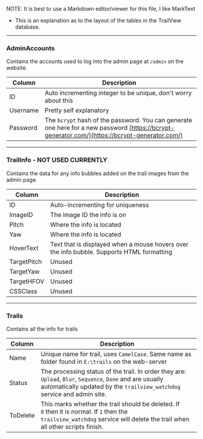 NOTE: It is best to use a Markdown editor/viewer for this file, I like MarkText

* This is an explanation as to the layout of the tables in the TrailView database.

---

### AdminAccounts

Contains the accounts used to log into the admin page at `/admin` on the website.

| Column   | Description                                                                                                                                    |
| -------- | ---------------------------------------------------------------------------------------------------------------------------------------------- |
| ID       | Auto incrementing integer to be unique, don't worry about this                                                                                 |
| Username | Pretty self explanatory                                                                                                                        |
| Password | The `bcrypt` hash of the password. You can generate one here for a new password [https://bcrypt-generator.com/](https://bcrypt-generator.com/) |

---

### TrailInfo - NOT USED CURRENTLY

Contains the data for any info bubbles added on the trail images from the admin page.

| Column      | Description                                                                               |
| ----------- | ----------------------------------------------------------------------------------------- |
| ID          | Auto-incrementing for uniqueness                                                          |
| ImageID     | The image ID the info is on                                                               |
| Pitch       | Where the info is located                                                                 |
| Yaw         | Where the info is located                                                                 |
| HoverText   | Text that is displayed when a mouse hovers over the info bubble. Supports HTML formatting |
| TargetPitch | Unused                                                                                    |
| TargetYaw   | Unused                                                                                    |
| TargetHFOV  | Unused                                                                                    |
| CSSClass    | Unused                                                                                    |

---

### Trails

Contains all the info for trails

| Column   | Description                                                                                                                                                                           |
| -------- | ------------------------------------------------------------------------------------------------------------------------------------------------------------------------------------- |
| Name     | Unique name for trail, uses `CamelCase`. Same name as folder found in `E:\trails` on the web-server                                                                                   |
| Status   | The processing status of the trail. In order they are: `Upload`, `Blur`, `Sequence`, `Done` and are usually automatically updated by the `trailview_watchdog` service and admin site. |
| ToDelete | This marks whether the trail should be deleted. If `0` then it is normal. If `1` then the `trailview_watchdog` service will delete the trail when all other scripts finish.           |
